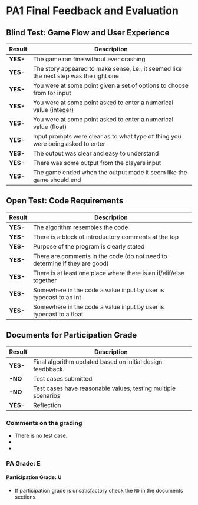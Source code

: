 # PA1 Final Feedback and Evaluation

## Blind Test: Game Flow and User Experience
| Result     | Description                                                                            |
|------------|----------------------------------------------------------------------------------------|
| **YES-** | The game ran fine without ever crashing                                                |
| **YES-** | The story appeared to make sense, i.e., it seemed like the next step was the right one |
| **YES-** | You were at some point given a set of options to choose from for input                 |
| **YES-** | You were at some point asked to enter a numerical value (integer)                      |
| **YES-** | You were at some point asked to enter a numerical value (float)                        |
| **YES-** | Input prompts were clear as to what type of thing you were being asked to enter        |
| **YES-** | The output was clear and easy to understand                                            |
| **YES-** | There was some output from the players input                                           |
| **YES-** | The game ended when the output made it seem like the game should end                   |



## Open Test: Code Requirements
| Result     | Description                                                          |
|------------|----------------------------------------------------------------------|
| **YES-** | The algorithm resembles the code                                     |
| **YES-** | There is a block of introductory comments at the top                 |  
| **YES-** | Purpose of the program is clearly stated                             |  
| **YES-** | There are comments in the code (do not need to determine if they are good)|
| **YES-** | There is at least one place where there is an if/elif/else together  |
| **YES-** | Somewhere in the code a value input by user is typecast to an int    |
| **YES-** | Somewhere in the code a value input by user is typecast to a float   |

## Documents for Participation Grade
| Result     | Description                                                   |
|------------|---------------------------------------------------------------|
| **YES-** | Final algorithm updated based on initial design feedbback     |
| **-NO** | Test cases submitted                                          |
| **-NO** | Test cases have reasonable values, testing multiple scenarios |
| **YES-** | Reflection                                                    |


### Comments on the grading
- There is no test case. 
- 
- 
### PA Grade: E

#### Participation Grade: U
 - If participation grade is unsatisfactory check the `NO` in the documents sections

